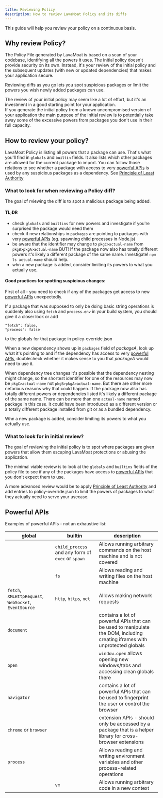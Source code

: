 ```yaml
---
title: Reviewing Policy
description: How to review LavaMoat Policy and its diffs
---
```


<!-- markdownlint-disable no-inline-html -->

This guide will help you review your policy on a continuous basis.

## Why review Policy?

The Policy File generated by LavaMoat is based on a scan of your codebase, identifying all the powers it uses. The initial policy doesn't provide security on its own. Instead, it's your review of the initial policy and the subsequent updates (with new or updated dependencies) that makes your application secure.

Reviewing diffs as you go lets you spot suspicious packages or limit the powers you wish newly added packages can use.

The review of your initial policy may seem like a lot of effort, but it's an investment in a good starting point for your application.  
If you generate the initial policy from a known uncompromised version of your application the main purpose of the initial review is to potentially take away some of the excessive powers from packages you don't use in their full capacity.

## How to review your policy?

LavaMoat Policy is listing all powers that a package can use. That's what you'll find in `globals` and `builtin` fields.
It also lists which other packages are allowed for the current package to import. You can follow those relations to see whether a package with access to very [powerful APIs](#powerful-apis) is used by any suspicious packages as a dependency. See [Principle of Least Authority][PoLA]

### What to look for when reviewing a Policy diff?

The goal of rviewing the diff is to spot a malicious package being added.

#### TL;DR
- check `globals` and `builtins` for new powers and investigate if you're surprised the package would need them
- check if new relationships in `packages` are pointing to packages with very [powerful APIs](#powerful-apis) (eg. spawning child processes in Node.js)
- be aware that the identifier may change to `pkgC>actual-name` from `pkgB>pkgA>actual-name` BUT! If the package now also has totally different powers it's likely a different package of the same name. Investigate! `npm ls actual-name` should help.
- whn a new package is added, consider limiting its powers to what you actually use.

#### Good practices for spotting suspicious changes:

First of all - you need to check if any of the packages get access to new [powerful APIs](#powerful-apis) unexpectedly.

If a package that was supposed to only be doing basic string operations is suddenly also using `fetch` and `process.env` in your build system, you should give it a closer look or add 
```
"fetch": false,
"process": false
```
to the globals for that package in policy-override.json

When a new dependency shows up in `packages` field of *packageA*, look up what it's pointing to and if the dependency has access to very [powerful APIs](#powerful-apis), doublecheck whether it makes sense to you that *packageA* would need to use it.

When dependency tree changes it's possible that the dependency nesting might change, so the shortest identifier for one of the resources may now be `pkgC>actual-name` not `pkgB>pkgA>actual-name`.
But there are other more nefarious reasons why that could happen.
If the package now also has totally different powers or dependencies listed it's likely a different package of the same name. There can be more than one `actual-name` named package in this case. It could have been introduced as a different version or a totally different package installed from git or as a bundled dependency. 

Whn a new package is added, consider limiting its powers to what you actually use.

### What to look for in initial review?

The goal of reviewing the initial policy is to spot where packages are given powers that allow them escaping LavaMoat protections or abusing the application.

The minimal viable review is to look at the `globals` and `builtins` fields of the policy file to see if any of the packages have access to [powerful APIs](#powerful-apis) that you don't expect them to use. 

A more advanced review would be to apply [Principle of Least Authority][PoLA] and add entries to policy-override.json to limit the powers of packages to what they actually need to serve your usecase.

## Powerful APIs

Examples of powerful APIs - not an exhaustive list:

| global| builtin | description |
| --|--|-- |
| |`child_process` and any form of `exec` or `spawn` | Allows running arbitrary commands on the host machine and is not covered  |
| |`fs` | Allows reading and writing files on the host machine |
| `fetch`, `XMLHttpRequest`, `WebSocket`, `EventSource`| `http`, `https`, `net` | Allows making network requests |
| `document`| | contains a lot of powerful APIs that can be used to manipulate the DOM, including creating iframes with unprotected globals |
| `open`| | `window.open` allows opening new windows/tabs and accessing clean globals there |
| `navigator`| | contains a lot of powerful APIs that can be used to fingerprint the user or control the browser |
| `chrome` or `browser`| | extension APIs - should only be accessed by a package that is a helper library for cross-browser extensions |
| `process`| | Allows reading and writing environment variables and other process-related operations |
| |`vm` | Allows running arbitrary code in a new context |


[PoLA]: https://en.wikipedia.org/wiki/Principle_of_least_privilege
